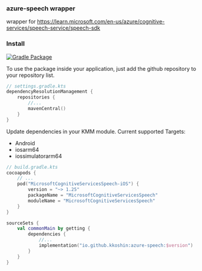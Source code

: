 ### azure-speech wrapper
wrapper for https://learn.microsoft.com/en-us/azure/cognitive-services/speech-service/speech-sdk

### Install
[![Gradle Package](https://github.com/kkoshin/azure-speech/actions/workflows/gradle-publish.yml/badge.svg)](https://github.com/kkoshin/azure-speech/actions/workflows/gradle-publish.yml)

To use the package inside your application, just add the github repository to your repository list.

```kotlin
// settings.gradle.kts
dependencyResolutionManagement {
    repositories {
        //...
        mavenCentral()
    }
}
```

Update dependencies in your KMM module. Current supported Targets:
- Android
- iosarm64
- iossimulatorarm64

```kotlin
// build.gradle.kts
cocoapods {
    // ...
    pod("MicrosoftCognitiveServicesSpeech-iOS") {
        version = "~> 1.25"
        packageName = "MicrosoftCognitiveServicesSpeech"
        moduleName = "MicrosoftCognitiveServicesSpeech"
    }
}

sourceSets {
    val commonMain by getting {
        dependencies {
            //...
            implementation("io.github.kkoshin:azure-speech:$version")
        }
    }
}
```
